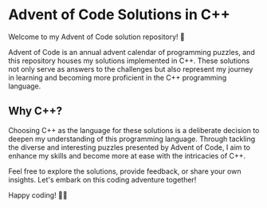 # Advent of Code Solutions in C++

Welcome to my Advent of Code solution repository! 🎄

Advent of Code is an annual advent calendar of programming puzzles, and this repository houses my solutions implemented in C++. These solutions not only serve as answers to the challenges but also represent my journey in learning and becoming more proficient in the C++ programming language.

## Why C++?

Choosing C++ as the language for these solutions is a deliberate decision to deepen my understanding of this programming language. Through tackling the diverse and interesting puzzles presented by Advent of Code, I aim to enhance my skills and become more at ease with the intricacies of C++.

Feel free to explore the solutions, provide feedback, or share your own insights. Let's embark on this coding adventure together!

Happy coding! 🚀✨
